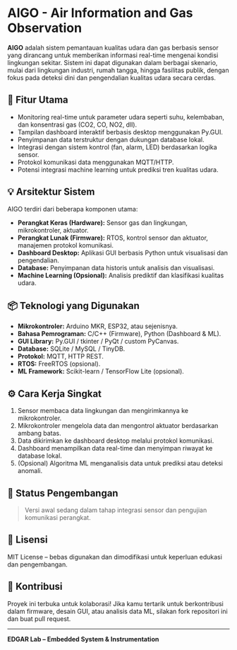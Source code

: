 # AIGO - Air Information and Gas Observation

**AIGO** adalah sistem pemantauan kualitas udara dan gas berbasis sensor yang dirancang untuk memberikan informasi real-time mengenai kondisi lingkungan sekitar. Sistem ini dapat digunakan dalam berbagai skenario, mulai dari lingkungan industri, rumah tangga, hingga fasilitas publik, dengan fokus pada deteksi dini dan pengendalian kualitas udara secara cerdas.

## 🎯 Fitur Utama

- Monitoring real-time untuk parameter udara seperti suhu, kelembaban, dan konsentrasi gas (CO2, CO, NO2, dll).
- Tampilan dashboard interaktif berbasis desktop menggunakan Py.GUI.
- Penyimpanan data terstruktur dengan dukungan database lokal.
- Integrasi dengan sistem kontrol (fan, alarm, LED) berdasarkan logika sensor.
- Protokol komunikasi data menggunakan MQTT/HTTP.
- Potensi integrasi machine learning untuk prediksi tren kualitas udara.

## 💡 Arsitektur Sistem

AIGO terdiri dari beberapa komponen utama:

- **Perangkat Keras (Hardware):** Sensor gas dan lingkungan, mikrokontroler, aktuator.
- **Perangkat Lunak (Firmware):** RTOS, kontrol sensor dan aktuator, manajemen protokol komunikasi.
- **Dashboard Desktop:** Aplikasi GUI berbasis Python untuk visualisasi dan pengendalian.
- **Database:** Penyimpanan data historis untuk analisis dan visualisasi.
- **Machine Learning (Opsional):** Analisis prediktif dan klasifikasi kualitas udara.

## 📦 Teknologi yang Digunakan

- **Mikrokontroler:** Arduino MKR, ESP32, atau sejenisnya.
- **Bahasa Pemrograman:** C/C++ (Firmware), Python (Dashboard & ML).
- **GUI Library:** Py.GUI / tkinter / PyQt / custom PyCanvas.
- **Database:** SQLite / MySQL / TinyDB.
- **Protokol:** MQTT, HTTP REST.
- **RTOS:** FreeRTOS (opsional).
- **ML Framework:** Scikit-learn / TensorFlow Lite (opsional).

## ⚙️ Cara Kerja Singkat

1. Sensor membaca data lingkungan dan mengirimkannya ke mikrokontroler.
2. Mikrokontroler mengelola data dan mengontrol aktuator berdasarkan ambang batas.
3. Data dikirimkan ke dashboard desktop melalui protokol komunikasi.
4. Dashboard menampilkan data real-time dan menyimpan riwayat ke database lokal.
5. (Opsional) Algoritma ML menganalisis data untuk prediksi atau deteksi anomali.

## 🚀 Status Pengembangan

> Versi awal sedang dalam tahap integrasi sensor dan pengujian komunikasi perangkat.

## 📁 Lisensi

MIT License – bebas digunakan dan dimodifikasi untuk keperluan edukasi dan pengembangan.

## 🤝 Kontribusi

Proyek ini terbuka untuk kolaborasi! Jika kamu tertarik untuk berkontribusi dalam firmware, desain GUI, atau analisis data ML, silakan fork repositori ini dan buat pull request.

---

**EDGAR Lab – Embedded System & Instrumentation**
